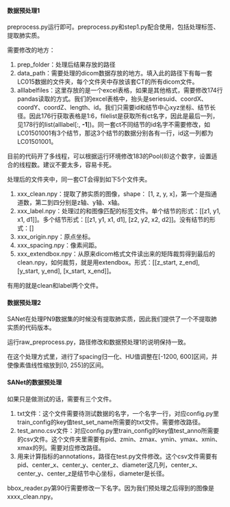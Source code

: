 #### 数据预处理1

preprocess.py运行即可。preprocess.py和step1.py配合使用，包括处理标签、提取肺实质。

需要修改的地方：

1. prep_folder：处理后结果存放的路径
2. data_path：需要处理的dicom数据存放的地方。填入此的路径下有每一套LC015数据的文件夹，每个文件夹中存放该套CT的所有dicom文件。
3. alllabelfiles：这里存放的是一个excel表格，如果是其他格式，需要修改174行pandas读取的方式。我们的excel表格中，抬头是seriesuid、coordX、coordY、coordZ、length、id。我们只需要id和结节中心xyz坐标、结节长径。因此176行获取表格是1:6，filelist是获取所有ct名字，因此是最后一列，见178行的list(alllabel[:, **-1**])。同一套ct不同结节的id名字不需要修改，如LC01501001有3个结节，那这3个结节的数据分别各有一行，id这一列都为LC01501001。

目前的代码开了多线程，可以根据运行环境修改183的Pool(8)这个数字，设置适合的线程数。建议不要太多，容易卡死。

处理后的文件夹中，同一套CT会得到如下5个文件夹。

1. xxx_clean.npy：提取了肺实质的图像，shape： [1, z, y, x]，第一个是指通道数，第二到四分别是z轴、y轴、x轴。
2. xxx_label.npy：处理过的和图像匹配的标签文件。单个结节的形式：[[z1, y1, x1, d1]]。多个结节形式：[[z1, y1, x1, d1], [z2, y2, x2, d2]]。没有结节的形式：[]
3. xxx_origin.npy：原点坐标。
4. xxx_spacing.npy：像素间距。
5. xxx_extendbox.npy：从原来dicom格式文件读出来的矩阵裁剪得到最后的clean.npy，如何裁剪，就是用extendbox。形式：[[z_start, z_end], [y_start, y_end], [x_start, x_end]]。

有用的就是clean和label两个文件。



#### 数据预处理2

SANet在处理PN9数据集的时候没有提取肺实质，因此我们提供了一个不提取肺实质的代码版本。

运行raw_preprocess.py，路径修改和数据预处理1的说明保持一致。

在这个处理方式里，进行了spacing归一化、HU值调整在[-1200, 600]区间，并使像素值线性缩放到[0, 255]的区间。



#### SANet的数据预处理

如果只是做测试的话，需要有三个文件。

1. txt文件：这个文件需要待测试数据的名字，一个名字一行，对应config.py里train_config的key值test_set_name所需要的txt文件。需要修改路径。
2. test_anno.csv文件：对应config.py里train_config的key值test_anno所需要的csv文件。这个文件夹里需要有pid、zmin、zmax、ymin、ymax、xmin、xmax的列。需要对应修改路径。
3. 用来计算指标的annotations，路径在test.py文件修改。这个csv文件需要有pid、center_x、center_y、center_z、diameter这几列，center_x、center_y、center_z是结节中心坐标，diameter是长径。

bbox_reader.py第90行需要修改一下名字。因为我们预处理之后得到的图像是xxxx_clean.npy。
